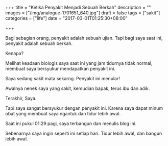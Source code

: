 +++
title = "Ketika Penyakit Menjadi Sebuah Berkah"
description = ""
images = ["/img/analogue-1701651_640.jpg"]
draft = false
tags = ["sakit"]
categories = ["life"]
date = "2017-03-01T01:25:30+08:00"

+++

Bagi sebagian orang, penyakit adalah sebuah ujian. Tapi bagi saya saat ini,
penyakit adalah sebuah berkah.

Kenapa?

Melihat keadaan biologis saya saat ini yang jam tidurnya tidak normal,
membuat saya bersyukur mendapatkan penyakit ini.

Saya sedang sakit mata sekarng. Penyakit ini menular!

Awalnya nenek saya yang sakit, kemudian bapak, terus ibu dan adik.

Terakhir, Saya.

Tapi saya sangat bersyukur dengan penyakit ini. Karena saya dapat minum obat
yang membuat saya ngantuk dan tidur lebih awal.

Saat ini pukul 01:29 pagi, saya terbangun dan menulis blog ini.

Sebenarnya saya ingin seperti ini setiap hari. Tidur lebih awal, dan
bangun lebih awal.

